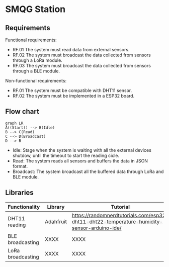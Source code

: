 # SMQG Station
## Requirements
Functional requirements:

- RF.01 The system must read data from external sensors. 
- RF.02 The system must broadcast the data collected from sensors through a LoRa module.
- RF.03 The system must broadcast the data collected from sensors through a BLE module.

Non-functional requirements:

- RF.01 The system must be compatible with DHT11 sensor.
- RF.02 The system must be implemented in a ESP32 board.


## Flow chart

```mermaid
graph LR
A((Start)) --> B(Idle)
B --> C(Read)
C --> D(Broadcast)
D --> B
```
- Idle: Stage when the system is waiting with all the external devices shutdow, until the timeout to start the reading cicle.
- Read: The system reads all sensors and buffers the data in JSON format.
- Broadcast: The system broadcast all the buffered data through LoRa and BLE module.

## Libraries

|Functionality   |Library                        |Tutorial                     |
|----------------|-------------------------------|-----------------------------|
|DHT11 reading   |Adahfruit                      |https://randomnerdtutorials.com/esp32-dht11-dht22-temperature-humidity-sensor-arduino-ide/ |
|BLE broadcasting     |XXXX | XXXX |
|LoRa broadcasting    |XXXX | XXXX |
